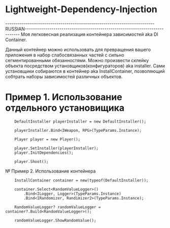# Lightweight-Dependency-Injection

-------------------------------------------------------------------------RUSSIAN---------------------------------------------------------------------------
Моя легковесная реализация контейнера зависимостей aka DI Container. 

Данный контейнер можно использовать для превращения вашего приложения в набор слабосвязанных частей с сильно сегментированными обязанностями. 
Можно произвести склейку объекта посредством установщиков(конфигураторов) aka installer.
Сами установщики собираются в контейнер aka InstallContainer, позволяющий собтрать наборы зависимостей различных объектов.


# Пример 1. Использование отдельного установищика

        DefaultInstaller playerInstaller = new DefaultInstaller();

        playerInstaller.Bind<IWeapon, RPG>(TypeParams.Instance);

        Player player = new Player();

        player.SetInstaller(playerInstaller);
        player.InitDependencies();

        player.Shoot();
        
№ Пример 2. Использование контейнера

        InstallContainer container = new(typeof(DefaultInstaller));

        container.Select<RandomValueLogger>()
            .Bind<ILogger, Logger>(TypeParams.Instance)
            .Bind<IRandomizer, Randimizer2>(TypeParams.Instance);

        RandomValueLogger? randomValueLogger = container?.Build<RandomValueLogger>();

        randomValueLogger.ShowRandomValue();
